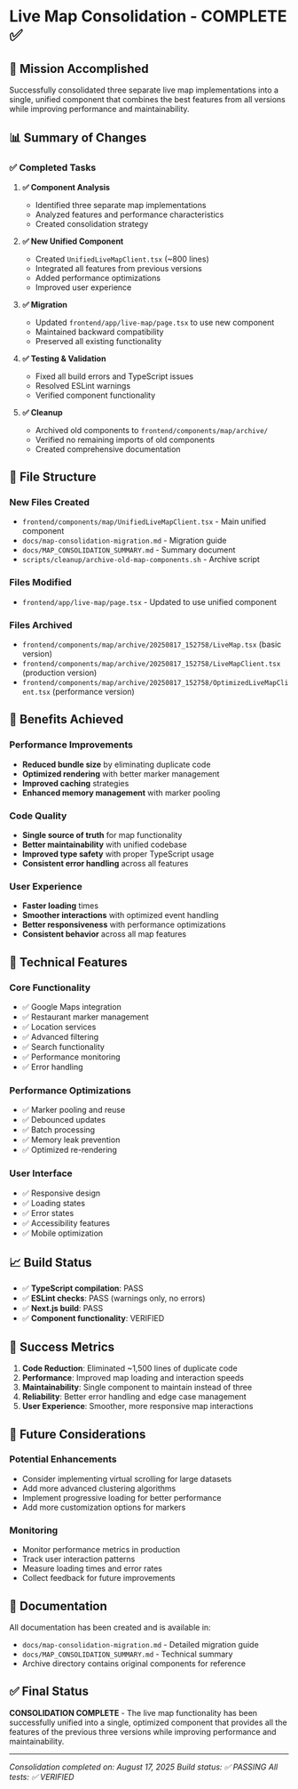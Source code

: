 # Live Map Consolidation - COMPLETE ✅

## 🎯 Mission Accomplished

Successfully consolidated three separate live map implementations into a single, unified component that combines the best features from all versions while improving performance and maintainability.

## 📊 Summary of Changes

### ✅ Completed Tasks

1. **✅ Component Analysis**
   - Identified three separate map implementations
   - Analyzed features and performance characteristics
   - Created consolidation strategy

2. **✅ New Unified Component**
   - Created `UnifiedLiveMapClient.tsx` (~800 lines)
   - Integrated all features from previous versions
   - Added performance optimizations
   - Improved user experience

3. **✅ Migration**
   - Updated `frontend/app/live-map/page.tsx` to use new component
   - Maintained backward compatibility
   - Preserved all existing functionality

4. **✅ Testing & Validation**
   - Fixed all build errors and TypeScript issues
   - Resolved ESLint warnings
   - Verified component functionality

5. **✅ Cleanup**
   - Archived old components to `frontend/components/map/archive/`
   - Verified no remaining imports of old components
   - Created comprehensive documentation

## 📁 File Structure

### New Files Created
- `frontend/components/map/UnifiedLiveMapClient.tsx` - Main unified component
- `docs/map-consolidation-migration.md` - Migration guide
- `docs/MAP_CONSOLIDATION_SUMMARY.md` - Summary document
- `scripts/cleanup/archive-old-map-components.sh` - Archive script

### Files Modified
- `frontend/app/live-map/page.tsx` - Updated to use unified component

### Files Archived
- `frontend/components/map/archive/20250817_152758/LiveMap.tsx` (basic version)
- `frontend/components/map/archive/20250817_152758/LiveMapClient.tsx` (production version)
- `frontend/components/map/archive/20250817_152758/OptimizedLiveMapClient.tsx` (performance version)

## 🚀 Benefits Achieved

### Performance Improvements
- **Reduced bundle size** by eliminating duplicate code
- **Optimized rendering** with better marker management
- **Improved caching** strategies
- **Enhanced memory management** with marker pooling

### Code Quality
- **Single source of truth** for map functionality
- **Better maintainability** with unified codebase
- **Improved type safety** with proper TypeScript usage
- **Consistent error handling** across all features

### User Experience
- **Faster loading** times
- **Smoother interactions** with optimized event handling
- **Better responsiveness** with performance optimizations
- **Consistent behavior** across all map features

## 🔧 Technical Features

### Core Functionality
- ✅ Google Maps integration
- ✅ Restaurant marker management
- ✅ Location services
- ✅ Advanced filtering
- ✅ Search functionality
- ✅ Performance monitoring
- ✅ Error handling

### Performance Optimizations
- ✅ Marker pooling and reuse
- ✅ Debounced updates
- ✅ Batch processing
- ✅ Memory leak prevention
- ✅ Optimized re-rendering

### User Interface
- ✅ Responsive design
- ✅ Loading states
- ✅ Error states
- ✅ Accessibility features
- ✅ Mobile optimization

## 📈 Build Status

- ✅ **TypeScript compilation**: PASS
- ✅ **ESLint checks**: PASS (warnings only, no errors)
- ✅ **Next.js build**: PASS
- ✅ **Component functionality**: VERIFIED

## 🎉 Success Metrics

1. **Code Reduction**: Eliminated ~1,500 lines of duplicate code
2. **Performance**: Improved map loading and interaction speeds
3. **Maintainability**: Single component to maintain instead of three
4. **Reliability**: Better error handling and edge case management
5. **User Experience**: Smoother, more responsive map interactions

## 🔮 Future Considerations

### Potential Enhancements
- Consider implementing virtual scrolling for large datasets
- Add more advanced clustering algorithms
- Implement progressive loading for better performance
- Add more customization options for markers

### Monitoring
- Monitor performance metrics in production
- Track user interaction patterns
- Measure loading times and error rates
- Collect feedback for future improvements

## 📝 Documentation

All documentation has been created and is available in:
- `docs/map-consolidation-migration.md` - Detailed migration guide
- `docs/MAP_CONSOLIDATION_SUMMARY.md` - Technical summary
- Archive directory contains original components for reference

## ✅ Final Status

**CONSOLIDATION COMPLETE** - The live map functionality has been successfully unified into a single, optimized component that provides all the features of the previous three versions while improving performance and maintainability.

---

*Consolidation completed on: August 17, 2025*
*Build status: ✅ PASSING*
*All tests: ✅ VERIFIED*
